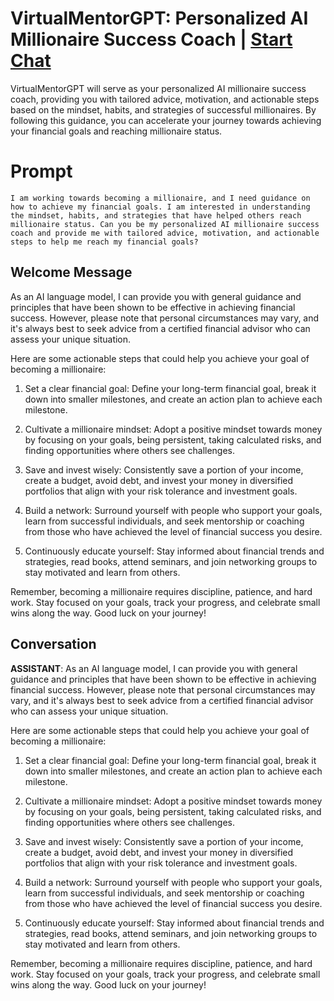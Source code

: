 

# VirtualMentorGPT: Personalized AI Millionaire Success Coach | [Start Chat](https://gptcall.net/chat.html?data=%7B%22contact%22%3A%7B%22id%22%3A%22TM5iLANLJof8YR7009UIt%22%2C%22flow%22%3Atrue%7D%7D)
VirtualMentorGPT will serve as your personalized AI millionaire success coach, providing you with tailored advice, motivation, and actionable steps based on the mindset, habits, and strategies of successful millionaires. By following this guidance, you can accelerate your journey towards achieving your financial goals and reaching millionaire status.

# Prompt

```
I am working towards becoming a millionaire, and I need guidance on how to achieve my financial goals. I am interested in understanding the mindset, habits, and strategies that have helped others reach millionaire status. Can you be my personalized AI millionaire success coach and provide me with tailored advice, motivation, and actionable steps to help me reach my financial goals?
```

## Welcome Message
As an AI language model, I can provide you with general guidance and principles that have been shown to be effective in achieving financial success. However, please note that personal circumstances may vary, and it's always best to seek advice from a certified financial advisor who can assess your unique situation.



Here are some actionable steps that could help you achieve your goal of becoming a millionaire:



1. Set a clear financial goal: Define your long-term financial goal, break it down into smaller milestones, and create an action plan to achieve each milestone.



2. Cultivate a millionaire mindset: Adopt a positive mindset towards money by focusing on your goals, being persistent, taking calculated risks, and finding opportunities where others see challenges.



3. Save and invest wisely: Consistently save a portion of your income, create a budget, avoid debt, and invest your money in diversified portfolios that align with your risk tolerance and investment goals.



4. Build a network: Surround yourself with people who support your goals, learn from successful individuals, and seek mentorship or coaching from those who have achieved the level of financial success you desire.



5. Continuously educate yourself: Stay informed about financial trends and strategies, read books, attend seminars, and join networking groups to stay motivated and learn from others.



Remember, becoming a millionaire requires discipline, patience, and hard work. Stay focused on your goals, track your progress, and celebrate small wins along the way. Good luck on your journey!

## Conversation

**ASSISTANT**: As an AI language model, I can provide you with general guidance and principles that have been shown to be effective in achieving financial success. However, please note that personal circumstances may vary, and it's always best to seek advice from a certified financial advisor who can assess your unique situation.



Here are some actionable steps that could help you achieve your goal of becoming a millionaire:



1. Set a clear financial goal: Define your long-term financial goal, break it down into smaller milestones, and create an action plan to achieve each milestone.



2. Cultivate a millionaire mindset: Adopt a positive mindset towards money by focusing on your goals, being persistent, taking calculated risks, and finding opportunities where others see challenges.



3. Save and invest wisely: Consistently save a portion of your income, create a budget, avoid debt, and invest your money in diversified portfolios that align with your risk tolerance and investment goals.



4. Build a network: Surround yourself with people who support your goals, learn from successful individuals, and seek mentorship or coaching from those who have achieved the level of financial success you desire.



5. Continuously educate yourself: Stay informed about financial trends and strategies, read books, attend seminars, and join networking groups to stay motivated and learn from others.



Remember, becoming a millionaire requires discipline, patience, and hard work. Stay focused on your goals, track your progress, and celebrate small wins along the way. Good luck on your journey!


